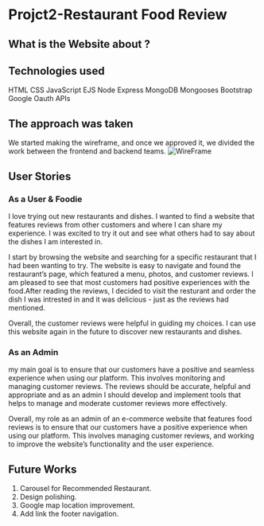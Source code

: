 # Projct2-Restaurant Food Review

## What is the Website about ? 

## Technologies used
 
 HTML
 CSS
 JavaScript
 EJS
 Node Express 
 MongoDB
 Mongooses
 Bootstrap 
 Google Oauth APIs
 
## The approach was taken
We started making the wireframe, and once we approved it, we divided the work between the frontend and backend teams.
![WireFrame](https://media.git.generalassemb.ly/user/49784/files/32566e82-a8f8-4066-96a7-7799e8ba92a8)





## User Stories

### As a User & Foodie

I love trying out new restaurants and dishes. I wanted to find a website that features reviews from other customers and where I can share my experience. I was excited to try it out and see what others had to say about the dishes I am interested in.

I start by browsing the website and searching for a specific restaurant that I had been wanting to try. The website is easy to navigate and found the restaurant’s page, which featured a menu, photos, and customer reviews. I am pleased to see that most customers had positive experiences with the food.After reading the reviews, I decided to visit the resturant and order the dish I was intrested in and it was delicious - just as the reviews had mentioned.

Overall, the customer reviews were helpful in guiding my choices. I can use this website again in the future to discover new restaurants and dishes.


### As an Admin

my main goal is to ensure that our customers have a positive and seamless experience when using our platform. This involves monitoring and managing customer reviews. The reviews should be accurate, helpful and appropriate and as an admin I should develop and implement tools that helps to manage and moderate customer reviews more effectively.

Overall, my role as an admin of an e-commerce website that features food reviews is to ensure that our customers have a positive experience when using our platform. This involves managing customer reviews, and working to improve the website’s functionality and the user experience.

## Future Works
1. Carousel for Recommended Restaurant. 
2. Design polishing.
3. Google map location improvement.
4. Add link the footer navigation.



